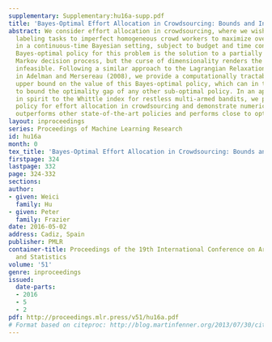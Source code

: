 ```yaml
---
supplementary: Supplementary:hu16a-supp.pdf
title: 'Bayes-Optimal Effort Allocation in Crowdsourcing: Bounds and Index Policies'
abstract: We consider effort allocation in crowdsourcing, where we wish to assign
  labeling tasks to imperfect homogeneous crowd workers to maximize overall accuracy
  in a continuous-time Bayesian setting, subject to budget and time constraints. The
  Bayes-optimal policy for this problem is the solution to a partially observable
  Markov decision process, but the curse of dimensionality renders the computation
  infeasible. Following a similar approach to the Lagrangian Relaxation technique
  in Adelman and Mersereau (2008), we provide a computationally tractable instance-specific
  upper bound on the value of this Bayes-optimal policy, which can in turn be used
  to bound the optimality gap of any other sub-optimal policy. In an approach similar
  in spirit to the Whittle index for restless multi-armed bandits, we provide an index
  policy for effort allocation in crowdsourcing and demonstrate numerically that it
  outperforms other state-of-the-art policies and performs close to optimal.
layout: inproceedings
series: Proceedings of Machine Learning Research
id: hu16a
month: 0
tex_title: 'Bayes-Optimal Effort Allocation in Crowdsourcing: Bounds and Index Policies'
firstpage: 324
lastpage: 332
page: 324-332
sections: 
author:
- given: Weici
  family: Hu
- given: Peter
  family: Frazier
date: 2016-05-02
address: Cadiz, Spain
publisher: PMLR
container-title: Proceedings of the 19th International Conference on Artificial Intelligence
  and Statistics
volume: '51'
genre: inproceedings
issued:
  date-parts:
  - 2016
  - 5
  - 2
pdf: http://proceedings.mlr.press/v51/hu16a.pdf
# Format based on citeproc: http://blog.martinfenner.org/2013/07/30/citeproc-yaml-for-bibliographies/
---
```

